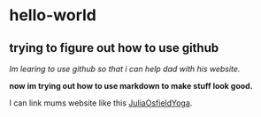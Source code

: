 # hello-world
## trying to figure out how to use github

*Im learing to use github so that i can help dad with his website.*

**now im trying out how to use markdown to make stuff look good.**

I can link mums website like this [JuliaOsfieldYoga](https://juliaosfieldyoga.com/).
